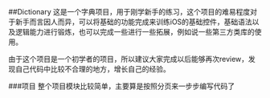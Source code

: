 ##Dictionary
这是一个字典项目，用于刚学新手的练习，这个项目的难易程度对于新手而言因人而异，可以将基础的功能完成来训练iOS的基础控件，基础语法以及逻辑能力进行锻炼，也可以完成一些进行一些拓展，例如说一些第三方类库的使用。

由于这个项目是一个初学者的项目，所以建议大家完成以后能够再次review，发现自己代码中比较不合理的地方，增长自己的经验。

###项目
整个项目模块比较简单，主要算是按照分页来一步步编写代码了

